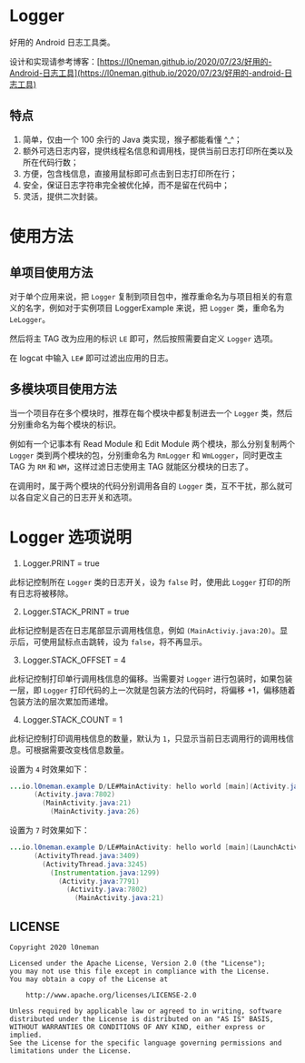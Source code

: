 # Logger

好用的 Android 日志工具类。

设计和实现请参考博客：[https://l0neman.github.io/2020/07/23/好用的-Android-日志工具](https://l0neman.github.io/2020/07/23/好用的-android-日志工具)



## 特点

1. 简单，仅由一个 100 余行的 Java 类实现，猴子都能看懂 ^\_^；
2. 额外可选日志内容，提供线程名信息和调用栈，提供当前日志打印所在类以及所在代码行数；
3. 方便，包含栈信息，直接用鼠标即可点击到日志打印所在行；
4. 安全，保证日志字符串完全被优化掉，而不是留在代码中；
5. 灵活，提供二次封装。



# 使用方法

## 单项目使用方法

对于单个应用来说，把 `Logger` 复制到项目包中，推荐重命名为与项目相关的有意义的名字，例如对于实例项目 LoggerExample 来说，把 `Logger` 类，重命名为 `LeLogger`。 

然后将主 TAG 改为应用的标识 `LE` 即可，然后按照需要自定义 `Logger` 选项。

在 logcat 中输入 `LE#` 即可过滤出应用的日志。



## 多模块项目使用方法

当一个项目存在多个模块时，推荐在每个模块中都复制进去一个 `Logger` 类，然后分别重命名为每个模块的标识。

例如有一个记事本有 Read Module 和 Edit Module 两个模块，那么分别复制两个 `Logger` 类到两个模块的包，分别重命名为 `RmLogger` 和 `WmLogger`，同时更改主 TAG 为 `RM` 和 `WM`，这样过滤日志使用主 TAG 就能区分模块的日志了。

在调用时，属于两个模块的代码分别调用各自的 `Logger` 类，互不干扰，那么就可以各自定义自己的日志开关和选项。



# Logger 选项说明

1. Logger.PRINT = true

此标记控制所在 `Logger` 类的日志开关，设为 `false` 时，使用此 `Logger` 打印的所有日志将被移除。



2. Logger.STACK_PRINT = true

此标记控制是否在日志尾部显示调用栈信息，例如 `(MainActiviy.java:20)`。显示后，可使用鼠标点击跳转，设为 `false`，将不再显示。



3. Logger.STACK_OFFSET = 4

此标记控制打印单行调用栈信息的偏移。当需要对 `Logger` 进行包装时，如果包装一层，即 `Logger` 打印代码的上一次就是包装方法的代码时，将偏移 +1，偏移随着包装方法的层次累加而递增。



4. Logger.STACK_COUNT = 1

此标记控制打印调用栈信息的数量，默认为 `1`，只显示当前日志调用行的调用栈信息。可根据需要改变栈信息数量。

设置为 `4` 时效果如下：

```java
...io.l0neman.example D/LE#MainActivity: hello world [main](Activity.java:7791)
      (Activity.java:7802)
        (MainActivity.java:21)
          (MainActivity.java:26)
```

设置为 `7` 时效果如下：

```java
...io.l0neman.example D/LE#MainActivity: hello world [main](LaunchActivityItem.java:83)
      (ActivityThread.java:3409)
        (ActivityThread.java:3245)
          (Instrumentation.java:1299)
            (Activity.java:7791)
              (Activity.java:7802)
                (MainActivity.java:21)
```


## LICENSE

```
Copyright 2020 l0neman

Licensed under the Apache License, Version 2.0 (the "License");
you may not use this file except in compliance with the License.
You may obtain a copy of the License at

    http://www.apache.org/licenses/LICENSE-2.0

Unless required by applicable law or agreed to in writing, software
distributed under the License is distributed on an "AS IS" BASIS,
WITHOUT WARRANTIES OR CONDITIONS OF ANY KIND, either express or implied.
See the License for the specific language governing permissions and
limitations under the License.
```
